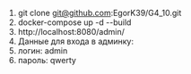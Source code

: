 1. git clone git@github.com:EgorK39/G4_10.git
2. docker-compose up -d --build
3. http://localhost:8080/admin/
4. Данные для входа в админку:
5. логин: admin 
6. пароль: qwerty